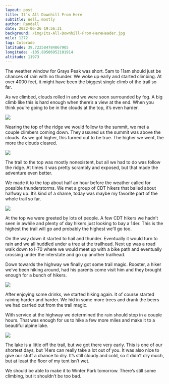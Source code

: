 ```yaml
---
layout: post
title: It’s All Downhill From Here
subtitle: Well… mostly
author: Randall
date: 2022-06-26 19:56:31
background: /img/Its-All-Downhill-From-HereHeader.jpg
mile: 1272
tag: Colorado
latitude: 39.722584784067905
longitude: -105.89506952101914
altitude: 11973
---
```

The weather window for Grays Peak was short. 5am to 11am should just be chances of rain with no thunder. We woke up early and started climbing. At over 4000 feet, it might have been the biggest single climb of the trail so far.

As we climbed, clouds rolled in and we were soon surrounded by fog. A big climb like this is hard enough when there’s a view at the end. When you think you’re going to be in the clouds at the top, it’s even harder.

<img src="/img/Its All Downhill From Here0.jpg" class="img-fluid">

Nearing the top of the ridge we would follow to the summit, we met a couple climbers coming down. They assured us the summit was above the clouds. As we got higher, this turned out to be true. The higher we went, the more the clouds cleared.

<img src="/img/Its All Downhill From Here1.jpg" class="img-fluid">

The trail to the top was mostly nonexistent, but all we had to do was follow the ridge. At times it was pretty scrambly and exposed, but that made the adventure even better.

We made it to the top about half an hour before the weather called for possible thunderstorms. We met a group of CDT hikers that bailed about halfway up. It’s kind of a shame, today was maybe my favorite part of the whole trail so far.

<img src="/img/Its All Downhill From Here2.jpg" class="img-fluid">

At the top we were greeted by lots of people. A few CDT hikers we hadn’t seen in awhile and plenty of day hikers just looking to bay a 14er. This is the highest the trail will go and probably the highest we’ll go too.

On the way down it started to hail and thunder. Eventually it would turn to rain and we all huddled under a tree at the trailhead. Next up was a road walk down to I-70 where we would meet up with a bike path and eventually crossing under the interstate and go up another trailhead.

Down towards the highway we finally got some trail magic. Rooster, a hiker we’ve been hiking around, had his parents come visit him and they brought enough for a bunch of hikers.

<img src="/img/Its All Downhill From Here3.jpg" class="img-fluid">

After enjoying some drinks, we started hiking again. It of course started raining harder and harder. We hid in some more trees and drank the beers we had carried out from the trail magic.

With service at the highway we determined the rain should stop in a couple hours. That was enough for us to hike a few more miles and make it to a beautiful alpine lake.

<img src="/img/Its All Downhill From Here4.jpg" class="img-fluid">

The lake is a little off the trail, but we got there very early. This is one of our shortest days, but 14ers can really take a lot out of you. It was also nice to give our stuff a chance to dry. It’s still cloudy and cold, so it didn’t dry much, but at least the floor of my tent isn’t wet.

We should be able to make it to Winter Park tomorrow. There’s still some climbing, but it shouldn’t be too bad.